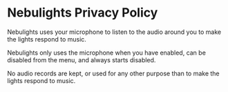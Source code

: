 # Nebulights Privacy Policy

Nebulights uses your microphone to listen to the audio around you to make the lights respond to music.  

Nebulights only uses the microphone when you have enabled, can be disabled from the menu, and always starts disabled.

No audio records are kept, or used for any other purpose than to make the lights respond to music.
